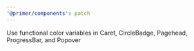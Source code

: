 ```yaml
---
'@primer/components': patch
---
```


Use functional color variables in Caret, CircleBadge, Pagehead, ProgressBar, and Popover
